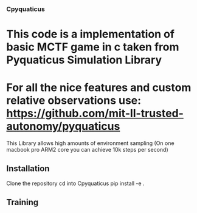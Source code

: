 ### Cpyquaticus ###
# This code is a implementation of basic MCTF game in c taken from Pyquaticus Simulation Library #
# For all the nice features and custom relative observations use: https://github.com/mit-ll-trusted-autonomy/pyquaticus #
This Library allows high amounts of environment sampling (On one macbook pro ARM2 core you can achieve 10k steps per second)
## Installation ##

Clone the repository
cd into Cpyquaticus
pip install -e .

## Training ##
